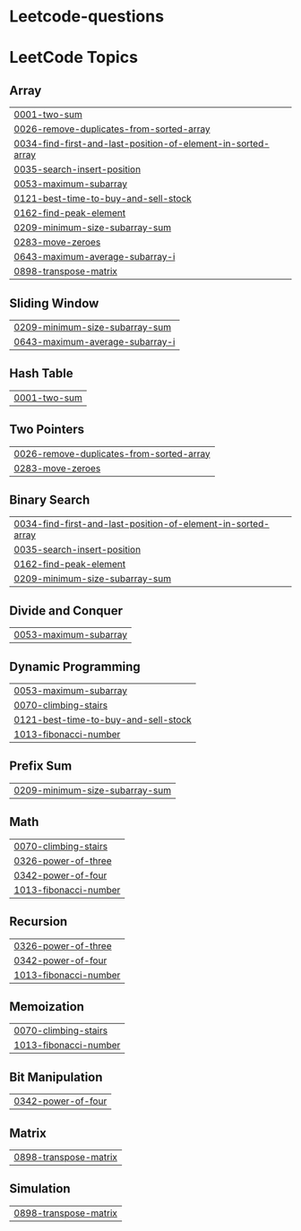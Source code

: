 # Leetcode-questions
<!---LeetCode Topics Start-->
# LeetCode Topics
## Array
|  |
| ------- |
| [0001-two-sum](https://github.com/Chiragrathore8/Leetcode-questions/tree/master/0001-two-sum) |
| [0026-remove-duplicates-from-sorted-array](https://github.com/Chiragrathore8/Leetcode-questions/tree/master/0026-remove-duplicates-from-sorted-array) |
| [0034-find-first-and-last-position-of-element-in-sorted-array](https://github.com/Chiragrathore8/Leetcode-questions/tree/master/0034-find-first-and-last-position-of-element-in-sorted-array) |
| [0035-search-insert-position](https://github.com/Chiragrathore8/Leetcode-questions/tree/master/0035-search-insert-position) |
| [0053-maximum-subarray](https://github.com/Chiragrathore8/Leetcode-questions/tree/master/0053-maximum-subarray) |
| [0121-best-time-to-buy-and-sell-stock](https://github.com/Chiragrathore8/Leetcode-questions/tree/master/0121-best-time-to-buy-and-sell-stock) |
| [0162-find-peak-element](https://github.com/Chiragrathore8/Leetcode-questions/tree/master/0162-find-peak-element) |
| [0209-minimum-size-subarray-sum](https://github.com/Chiragrathore8/Leetcode-questions/tree/master/0209-minimum-size-subarray-sum) |
| [0283-move-zeroes](https://github.com/Chiragrathore8/Leetcode-questions/tree/master/0283-move-zeroes) |
| [0643-maximum-average-subarray-i](https://github.com/Chiragrathore8/Leetcode-questions/tree/master/0643-maximum-average-subarray-i) |
| [0898-transpose-matrix](https://github.com/Chiragrathore8/Leetcode-questions/tree/master/0898-transpose-matrix) |
## Sliding Window
|  |
| ------- |
| [0209-minimum-size-subarray-sum](https://github.com/Chiragrathore8/Leetcode-questions/tree/master/0209-minimum-size-subarray-sum) |
| [0643-maximum-average-subarray-i](https://github.com/Chiragrathore8/Leetcode-questions/tree/master/0643-maximum-average-subarray-i) |
## Hash Table
|  |
| ------- |
| [0001-two-sum](https://github.com/Chiragrathore8/Leetcode-questions/tree/master/0001-two-sum) |
## Two Pointers
|  |
| ------- |
| [0026-remove-duplicates-from-sorted-array](https://github.com/Chiragrathore8/Leetcode-questions/tree/master/0026-remove-duplicates-from-sorted-array) |
| [0283-move-zeroes](https://github.com/Chiragrathore8/Leetcode-questions/tree/master/0283-move-zeroes) |
## Binary Search
|  |
| ------- |
| [0034-find-first-and-last-position-of-element-in-sorted-array](https://github.com/Chiragrathore8/Leetcode-questions/tree/master/0034-find-first-and-last-position-of-element-in-sorted-array) |
| [0035-search-insert-position](https://github.com/Chiragrathore8/Leetcode-questions/tree/master/0035-search-insert-position) |
| [0162-find-peak-element](https://github.com/Chiragrathore8/Leetcode-questions/tree/master/0162-find-peak-element) |
| [0209-minimum-size-subarray-sum](https://github.com/Chiragrathore8/Leetcode-questions/tree/master/0209-minimum-size-subarray-sum) |
## Divide and Conquer
|  |
| ------- |
| [0053-maximum-subarray](https://github.com/Chiragrathore8/Leetcode-questions/tree/master/0053-maximum-subarray) |
## Dynamic Programming
|  |
| ------- |
| [0053-maximum-subarray](https://github.com/Chiragrathore8/Leetcode-questions/tree/master/0053-maximum-subarray) |
| [0070-climbing-stairs](https://github.com/Chiragrathore8/Leetcode-questions/tree/master/0070-climbing-stairs) |
| [0121-best-time-to-buy-and-sell-stock](https://github.com/Chiragrathore8/Leetcode-questions/tree/master/0121-best-time-to-buy-and-sell-stock) |
| [1013-fibonacci-number](https://github.com/Chiragrathore8/Leetcode-questions/tree/master/1013-fibonacci-number) |
## Prefix Sum
|  |
| ------- |
| [0209-minimum-size-subarray-sum](https://github.com/Chiragrathore8/Leetcode-questions/tree/master/0209-minimum-size-subarray-sum) |
## Math
|  |
| ------- |
| [0070-climbing-stairs](https://github.com/Chiragrathore8/Leetcode-questions/tree/master/0070-climbing-stairs) |
| [0326-power-of-three](https://github.com/Chiragrathore8/Leetcode-questions/tree/master/0326-power-of-three) |
| [0342-power-of-four](https://github.com/Chiragrathore8/Leetcode-questions/tree/master/0342-power-of-four) |
| [1013-fibonacci-number](https://github.com/Chiragrathore8/Leetcode-questions/tree/master/1013-fibonacci-number) |
## Recursion
|  |
| ------- |
| [0326-power-of-three](https://github.com/Chiragrathore8/Leetcode-questions/tree/master/0326-power-of-three) |
| [0342-power-of-four](https://github.com/Chiragrathore8/Leetcode-questions/tree/master/0342-power-of-four) |
| [1013-fibonacci-number](https://github.com/Chiragrathore8/Leetcode-questions/tree/master/1013-fibonacci-number) |
## Memoization
|  |
| ------- |
| [0070-climbing-stairs](https://github.com/Chiragrathore8/Leetcode-questions/tree/master/0070-climbing-stairs) |
| [1013-fibonacci-number](https://github.com/Chiragrathore8/Leetcode-questions/tree/master/1013-fibonacci-number) |
## Bit Manipulation
|  |
| ------- |
| [0342-power-of-four](https://github.com/Chiragrathore8/Leetcode-questions/tree/master/0342-power-of-four) |
## Matrix
|  |
| ------- |
| [0898-transpose-matrix](https://github.com/Chiragrathore8/Leetcode-questions/tree/master/0898-transpose-matrix) |
## Simulation
|  |
| ------- |
| [0898-transpose-matrix](https://github.com/Chiragrathore8/Leetcode-questions/tree/master/0898-transpose-matrix) |
<!---LeetCode Topics End-->
